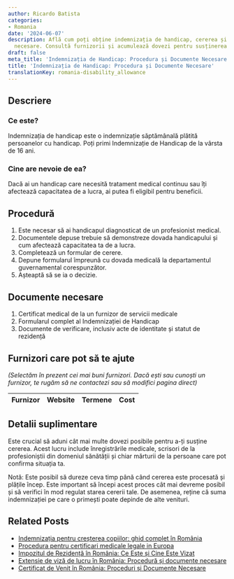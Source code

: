 ```yaml
---
author: Ricardo Batista
categories:
- Romania
date: '2024-06-07'
description: Află cum poți obține indemnizația de handicap, cererea și documentele
  necesare. Consultă furnizorii și acumulează dovezi pentru susținerea cererii tale.
draft: false
meta_title: 'Indemnizația de Handicap: Procedura și Documente Necesare'
title: 'Indemnizația de Handicap: Procedura și Documente Necesare'
translationKey: romania-disability_allowance
---
```



## Descriere
### Ce este?
Indemnizația de handicap este o indemnizație săptămânală plătită persoanelor cu handicap. Poți primi Indemnizație de Handicap de la vârsta de 16 ani.

### Cine are nevoie de ea?
Dacă ai un handicap care necesită tratament medical continuu sau îți afectează capacitatea de a lucra, ai putea fi eligibil pentru beneficii.

## Procedură
1. Este necesar să ai handicapul diagnosticat de un profesionist medical.
2. Documentele depuse trebuie să demonstreze dovada handicapului și cum afectează capacitatea ta de a lucra.
3. Completează un formular de cerere.
4. Depune formularul împreună cu dovada medicală la departamentul guvernamental corespunzător.
5. Așteaptă să se ia o decizie.

## Documente necesare
1. Certificat medical de la un furnizor de servicii medicale
2. Formularul complet al Indemnizației de Handicap
3. Documente de verificare, inclusiv acte de identitate și statut de rezidență

## Furnizori care pot să te ajute

_(Selectăm în prezent cei mai buni furnizori. Dacă ești sau cunoști un furnizor, te rugăm să ne contactezi sau să modifici pagina direct)_

| Furnizor        |     Website     |     Termene      |       Cost       |
| --------------- | --------------- |  :-------------: | :-------------: |

## Detalii suplimentare
Este crucial să aduni cât mai multe dovezi posibile pentru a-ți susține cererea. Acest lucru include înregistrările medicale, scrisori de la profesioniștii din domeniul sănătății și chiar mărturii de la persoane care pot confirma situația ta.

Notă: Este posibil să dureze ceva timp până când cererea este procesată și plățile încep. Este important să începi acest proces cât mai devreme posibil și să verifici în mod regulat starea cererii tale. De asemenea, reține că suma indemnizației pe care o primești poate depinde de alte venituri.


## Related Posts

- [Indemnizația pentru creșterea copiilor: ghid complet în România](https://tramitit.com/ro/guides/romania/indemnizatie_de_crestere_copil/)
- [Procedura pentru certificari medicale legale in Europa](https://tramitit.com/ro/guides/romania/institut_legal_medical/)
- [Impozitul de Rezidență în România: Ce Este și Cine Este Vizat](https://tramitit.com/ro/guides/romania/taxa_de_habitat/)
- [Extensie de viză de lucru în România: Procedură și documente necesare](https://tramitit.com/ro/guides/romania/prelungire_viza_de_lucru/)
- [Certificat de Venit în România: Proceduri și Documente Necesare](https://tramitit.com/ro/guides/romania/adeverinta_de_venit/)